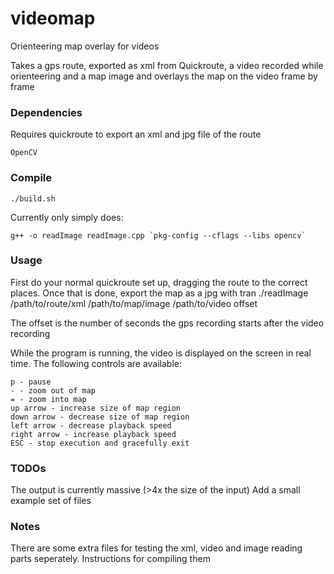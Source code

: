 # videomap
Orienteering map overlay for videos

Takes a gps route, exported as xml from Quickroute, a video recorded while orienteering and a map image and overlays the map on the video frame by frame

### Dependencies
Requires quickroute to export an xml and jpg file of the route
```
OpenCV
```

### Compile
```
./build.sh
```
Currently only simply does:
```
g++ -o readImage readImage.cpp `pkg-config --cflags --libs opencv`
```

### Usage
First do your normal quickroute set up, dragging the route to the correct places. Once that is done, export the map as a jpg with tran
./readImage /path/to/route/xml /path/to/map/image /path/to/video offset

The offset is the number of seconds the gps recording starts after the video recording

While the program is running, the video is displayed on the screen in real time. The following controls are available:
```
p - pause
- - zoom out of map
= - zoom into map
up arrow - increase size of map region
down arrow - decrease size of map region
left arrow - decrease playback speed
right arrow - increase playback speed
ESC - stop execution and gracefully exit
```

### TODOs
The output is currently massive (>4x the size of the input)
Add a small example set of files

### Notes
There are some extra files for testing the xml, video and image reading parts seperately. Instructions for compiling them


